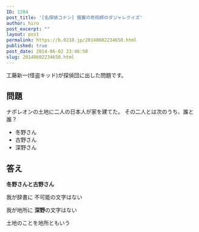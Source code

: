 ```yaml
---
ID: 1284
post_title: '[名探偵コナン] 銀翼の奇術師のダジャレクイズ'
author: hiro
post_excerpt: ""
layout: post
permalink: https://b.0218.jp/20140602234650.html
published: true
post_date: 2014-06-02 23:46:50
slug: 20140602234650.html
---
```

工藤新一(怪盗キッド)が探偵団に出した問題です。
<!--more-->
<h2>問題</h2>
ナポレオンの土地に二人の日本人が家を建てた。
その二人とは次のうち、誰と誰？
<ul>
  <li>冬野さん</li>
  <li>古野さん</li>
  <li>深野さん</li>
</ul>

<h2>答え</h2>
<strong>冬野さんと古野さん</strong>

<p>我が辞書に
不可能の文字はない
 
我が地所に
<b>深野</b>の文字はない</p>
<span class="text-muted">土地のことを地所ともいう</span>